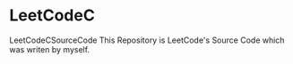 # LeetCodeC
LeetCodeCSourceCode
This Repository is LeetCode's Source Code which was writen by myself.
